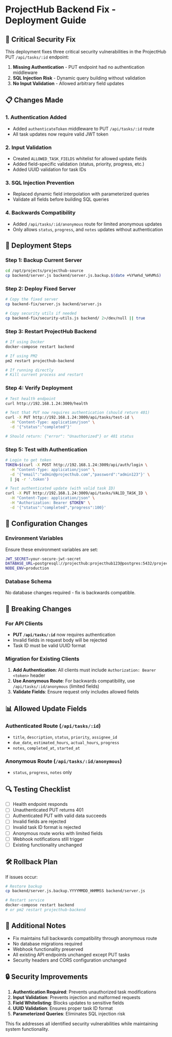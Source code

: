 # ProjectHub Backend Fix - Deployment Guide

## 🚨 Critical Security Fix

This deployment fixes three critical security vulnerabilities in the ProjectHub PUT `/api/tasks/:id` endpoint:

1. **Missing Authentication** - PUT endpoint had no authentication middleware
2. **SQL Injection Risk** - Dynamic query building without validation  
3. **No Input Validation** - Allowed arbitrary field updates

## 📋 Changes Made

### 1. Authentication Added
- Added `authenticateToken` middleware to PUT `/api/tasks/:id` route
- All task updates now require valid JWT token

### 2. Input Validation
- Created `ALLOWED_TASK_FIELDS` whitelist for allowed update fields
- Added field-specific validation (status, priority, progress, etc.)
- Added UUID validation for task IDs

### 3. SQL Injection Prevention
- Replaced dynamic field interpolation with parameterized queries
- Validate all fields before building SQL queries

### 4. Backwards Compatibility
- Added `/api/tasks/:id/anonymous` route for limited anonymous updates
- Only allows `status`, `progress`, and `notes` updates without authentication

## 🚀 Deployment Steps

### Step 1: Backup Current Server
```bash
cd /opt/projects/projecthub-source
cp backend/server.js backend/server.js.backup.$(date +%Y%m%d_%H%M%S)
```

### Step 2: Deploy Fixed Server
```bash
# Copy the fixed server
cp backend-fix/server.js backend/server.js

# Copy security utils if needed
cp backend-fix/security-utils.js backend/ 2>/dev/null || true
```

### Step 3: Restart ProjectHub Backend
```bash
# If using Docker
docker-compose restart backend

# If using PM2
pm2 restart projecthub-backend

# If running directly
# Kill current process and restart
```

### Step 4: Verify Deployment
```bash
# Test health endpoint
curl http://192.168.1.24:3009/health

# Test that PUT now requires authentication (should return 401)
curl -X PUT http://192.168.1.24:3009/api/tasks/test-id \
  -H "Content-Type: application/json" \
  -d '{"status":"completed"}'

# Should return: {"error": "Unauthorized"} or 401 status
```

### Step 5: Test with Authentication
```bash
# Login to get token
TOKEN=$(curl -X POST http://192.168.1.24:3009/api/auth/login \
  -H "Content-Type: application/json" \
  -d '{"email":"admin@projecthub.com","password":"admin123"}' \
  | jq -r '.token')

# Test authenticated update (with valid task ID)
curl -X PUT http://192.168.1.24:3009/api/tasks/VALID_TASK_ID \
  -H "Content-Type: application/json" \
  -H "Authorization: Bearer $TOKEN" \
  -d '{"status":"completed","progress":100}'
```

## 🔧 Configuration Changes

### Environment Variables
Ensure these environment variables are set:

```bash
JWT_SECRET=your-secure-jwt-secret
DATABASE_URL=postgresql://projecthub:projecthub123@postgres:5432/projecthub
NODE_ENV=production
```

### Database Schema
No database changes required - fix is backwards compatible.

## 🚨 Breaking Changes

### For API Clients
- **PUT `/api/tasks/:id`** now requires authentication
- Invalid fields in request body will be rejected
- Task ID must be valid UUID format

### Migration for Existing Clients
1. **Add Authentication**: All clients must include `Authorization: Bearer <token>` header
2. **Use Anonymous Route**: For backwards compatibility, use `/api/tasks/:id/anonymous` (limited fields)
3. **Validate Fields**: Ensure request only includes allowed fields

## 📊 Allowed Update Fields

### Authenticated Route (`/api/tasks/:id`)
- `title`, `description`, `status`, `priority`, `assignee_id`
- `due_date`, `estimated_hours`, `actual_hours`, `progress`
- `notes`, `completed_at`, `started_at`

### Anonymous Route (`/api/tasks/:id/anonymous`)
- `status`, `progress`, `notes` only

## 🔍 Testing Checklist

- [ ] Health endpoint responds
- [ ] Unauthenticated PUT returns 401
- [ ] Authenticated PUT with valid data succeeds
- [ ] Invalid fields are rejected
- [ ] Invalid task ID format is rejected
- [ ] Anonymous route works with limited fields
- [ ] Webhook notifications still trigger
- [ ] Existing functionality unchanged

## 🛠️ Rollback Plan

If issues occur:

```bash
# Restore backup
cp backend/server.js.backup.YYYYMMDD_HHMMSS backend/server.js

# Restart service
docker-compose restart backend
# or pm2 restart projecthub-backend
```

## 📝 Additional Notes

- Fix maintains full backwards compatibility through anonymous route
- No database migrations required
- Webhook functionality preserved
- All existing API endpoints unchanged except PUT tasks
- Security headers and CORS configuration unchanged

## 🔒 Security Improvements

1. **Authentication Required**: Prevents unauthorized task modifications
2. **Input Validation**: Prevents injection and malformed requests  
3. **Field Whitelisting**: Blocks updates to sensitive fields
4. **UUID Validation**: Ensures proper task ID format
5. **Parameterized Queries**: Eliminates SQL injection risk

This fix addresses all identified security vulnerabilities while maintaining system functionality.